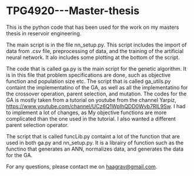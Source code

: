 # TPG4920---Master-thesis
This is the python code that has been used for the work on my masters thesis in reservoir engineering.

The main script is in the file nn_setup.py. This script includes the import of data from .csv file, preprocessing of data, and the training of the artificial neural network.
It alo includes some plotting at the bottom of the script. 

The code that is called ga.py is the main script for the genetic algorithm. It is in this file that problem specifications are done, such as objective function and population size etc.
The script that is called ga_utils.py containt the implementatino of the GA, as well as all the implementatino for the crossover operation, parent selection, and mutation.
The codes for the GA is mostly taken from a tutorial on youtube from the channel Yarpiz, https://www.youtube.com/channel/UCz6Q1WpIhQDD0Wvb7RlL9Sw. I had to implement a lot of changes, as My objective functions are more complicated than the one used in the tutorial. I also wanted a different parent selection operator. 


The script that is called funcLib.py containt a lot of the function that are used in both ga.py and nn_setup.py.
It is a librairy of function such as the functino that generates an ANN, normalizes data, and generates the data for the GA.

For any questions, please contact me on haagrav@gmail.com.

